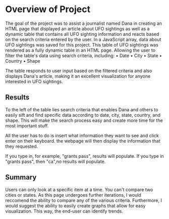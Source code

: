 # Overview of Project
The goal of the project was to assist a journalist named Dana in creating an HTML page that displayed an article about UFO sightings as well as a dynamic table that contains all UFO sighting information and reacts based on the search criteria entered by the user. In a JavaScript array, data about UFO sightings was saved for this project. This table of UFO sightings was rendered as a fully dynamic table in an HTML page. Allowing the user to filter the table's data using search criteria, including:
• Date
• City
• State
• Country
• Shape

The table responds to user input based on the filtered criteria and also displays Dana's article, making it an excellent visualization for anyone interested in UFO sightings.

## Results
To the left of the table lies search criteria that enables Dana and others to easily sift and find specific data according to date, city, state, country, and shape. This will make the search process easy and create more time for the most important stuff.

All the user has to do is insert what information they want to see and click enter on their keyboard. the webpage will then display the information that they requested. 

If you type in, for example, "grants pass", results will populate. If you type in "grants pass", then "ca",no results will populate. 

## Summary
Users can only look at a specific item at a time. You can't compare two cities or states. As this page undergoes further iterations, I would reccomend the ability to compare any of the various criteria. Furthermore, I would suggest the ability to easily create graphs that allow for easy visualization. This way, the end-user can identify trends.
